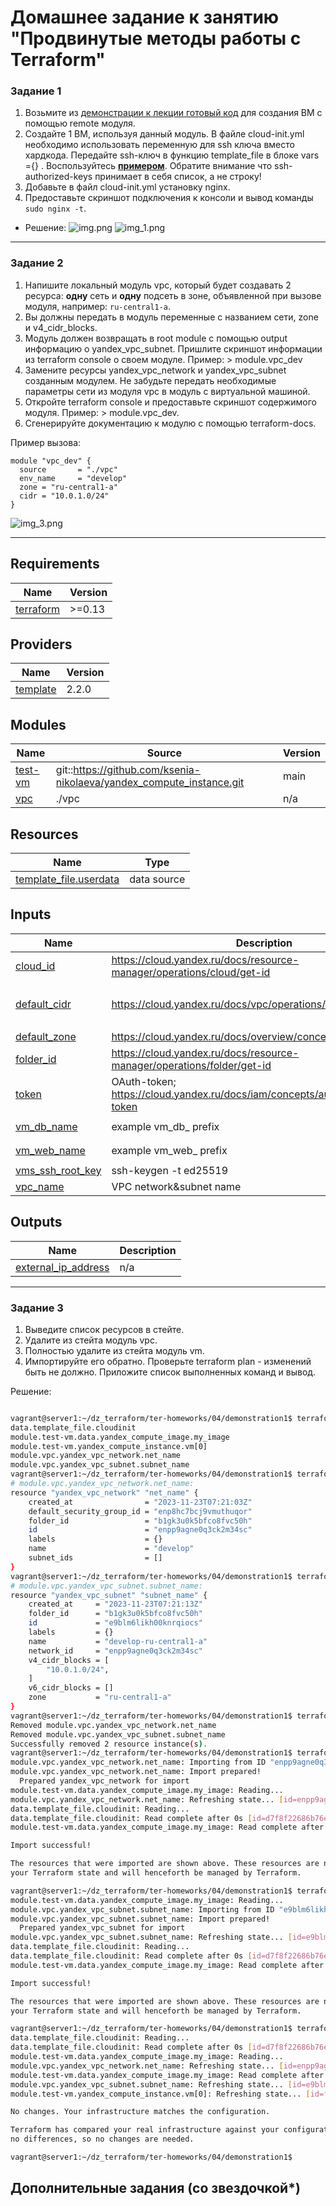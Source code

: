 # Домашнее задание к занятию "Продвинутые методы работы с Terraform"

### Задание 1

1. Возьмите из [демонстрации к лекции готовый код](https://github.com/netology-code/ter-homeworks/tree/main/04/demonstration1) для создания ВМ с помощью remote модуля.
2. Создайте 1 ВМ, используя данный модуль. В файле cloud-init.yml необходимо использовать переменную для ssh ключа вместо хардкода. Передайте ssh-ключ в функцию template_file в блоке vars ={} .
Воспользуйтесь [**примером**](https://grantorchard.com/dynamic-cloudinit-content-with-terraform-file-templates/). Обратите внимание что ssh-authorized-keys принимает в себя список, а не строку!
3. Добавьте в файл cloud-init.yml установку nginx.
4. Предоставьте скриншот подключения к консоли и вывод команды ```sudo nginx -t```.


- Решение:
 ![img.png](img.png)
![img_1.png](img_1.png)

------

### Задание 2

1. Напишите локальный модуль vpc, который будет создавать 2 ресурса: **одну** сеть и **одну** подсеть в зоне, объявленной при вызове модуля, например: ```ru-central1-a```.
2. Вы должны передать в модуль переменные с названием сети, zone и v4_cidr_blocks.
3. Модуль должен возвращать в root module с помощью output информацию о yandex_vpc_subnet. Пришлите скриншот информации из terraform console о своем модуле. Пример: > module.vpc_dev  
4. Замените ресурсы yandex_vpc_network и yandex_vpc_subnet созданным модулем. Не забудьте передать необходимые параметры сети из модуля vpc в модуль с виртуальной машиной.
5. Откройте terraform console и предоставьте скриншот содержимого модуля. Пример: > module.vpc_dev.
6. Сгенерируйте документацию к модулю с помощью terraform-docs.    
 
Пример вызова:
```
module "vpc_dev" {
  source       = "./vpc"
  env_name     = "develop"
  zone = "ru-central1-a"
  cidr = "10.0.1.0/24"
}
```
![img_3.png](img_3.png)

------------------------------------------------
 ## Requirements

| Name | Version |
|------|---------|
| <a name="requirement_terraform"></a> [terraform](#requirement\_terraform) | >=0.13 |

## Providers

| Name | Version |
|------|---------|
| <a name="provider_template"></a> [template](#provider\_template) | 2.2.0 |

## Modules

| Name | Source | Version |
|------|--------|---------|
| <a name="module_test-vm"></a> [test-vm](#module\_test-vm) | git::https://github.com/ksenia-nikolaeva/yandex_compute_instance.git | main |
| <a name="module_vpc"></a> [vpc](#module\_vpc) | ./vpc | n/a |

## Resources

| Name | Type |
|------|------|
| [template_file.userdata](https://registry.terraform.io/providers/hashicorp/template/latest/docs/data-sources/file) | data source |

## Inputs

| Name | Description | Type | Default | Required |
|------|-------------|------|---------|:--------:|
| <a name="input_cloud_id"></a> [cloud\_id](#input\_cloud\_id) | https://cloud.yandex.ru/docs/resource-manager/operations/cloud/get-id | `string` | n/a | yes |
| <a name="input_default_cidr"></a> [default\_cidr](#input\_default\_cidr) | https://cloud.yandex.ru/docs/vpc/operations/subnet-create | `list(string)` | <pre>[<br>  "10.0.1.0/24"<br>]</pre> | no |
| <a name="input_default_zone"></a> [default\_zone](#input\_default\_zone) | https://cloud.yandex.ru/docs/overview/concepts/geo-scope | `string` | `"ru-central1-a"` | no |
| <a name="input_folder_id"></a> [folder\_id](#input\_folder\_id) | https://cloud.yandex.ru/docs/resource-manager/operations/folder/get-id | `string` | n/a | yes |
| <a name="input_token"></a> [token](#input\_token) | OAuth-token; https://cloud.yandex.ru/docs/iam/concepts/authorization/oauth-token | `string` | n/a | yes |
| <a name="input_vm_db_name"></a> [vm\_db\_name](#input\_vm\_db\_name) | example vm\_db\_ prefix | `string` | `"netology-develop-platform-db"` | no |
| <a name="input_vm_web_name"></a> [vm\_web\_name](#input\_vm\_web\_name) | example vm\_web\_ prefix | `string` | `"netology-develop-platform-web"` | no |
| <a name="input_vms_ssh_root_key"></a> [vms\_ssh\_root\_key](#input\_vms\_ssh\_root\_key) | ssh-keygen -t ed25519 | `string` | `"your_ssh_ed25519_key"` | no |
| <a name="input_vpc_name"></a> [vpc\_name](#input\_vpc\_name) | VPC network&subnet name | `string` | `"develop"` | no |

## Outputs


| Name | Description |
|------|-------------|
| <a name="output_external_ip_address"></a> [external\_ip\_address](#output\_external\_ip\_address) | n/a |


 ------------------------------------------

### Задание 3
1. Выведите список ресурсов в стейте.
2. Удалите из стейта модуль vpc.
3. Полностью удалите из стейта модуль vm.
4. Импортируйте его обратно. Проверьте terraform plan - изменений быть не должно.
Приложите список выполненных команд и вывод.

Решение:
```bash

vagrant@server1:~/dz_terraform/ter-homeworks/04/demonstration1$ terraform state list
data.template_file.cloudinit
module.test-vm.data.yandex_compute_image.my_image
module.test-vm.yandex_compute_instance.vm[0]
module.vpc.yandex_vpc_network.net_name
module.vpc.yandex_vpc_subnet.subnet_name
vagrant@server1:~/dz_terraform/ter-homeworks/04/demonstration1$ terraform state show module.vpc.yandex_vpc_network.net_name
# module.vpc.yandex_vpc_network.net_name:
resource "yandex_vpc_network" "net_name" {
    created_at                = "2023-11-23T07:21:03Z"
    default_security_group_id = "enp8hc7bcj9vmuthuqor"
    folder_id                 = "b1gk3u0k5bfco8fvc50h"
    id                        = "enpp9agne0q3ck2m34sc"
    labels                    = {}
    name                      = "develop"
    subnet_ids                = []
}
vagrant@server1:~/dz_terraform/ter-homeworks/04/demonstration1$ terraform state show module.vpc.yandex_vpc_subnet.subnet_name
# module.vpc.yandex_vpc_subnet.subnet_name:
resource "yandex_vpc_subnet" "subnet_name" {
    created_at     = "2023-11-23T07:21:13Z"
    folder_id      = "b1gk3u0k5bfco8fvc50h"
    id             = "e9blm6likh00knrqiocs"
    labels         = {}
    name           = "develop-ru-central1-a"
    network_id     = "enpp9agne0q3ck2m34sc"
    v4_cidr_blocks = [
        "10.0.1.0/24",
    ]
    v6_cidr_blocks = []
    zone           = "ru-central1-a"
}
vagrant@server1:~/dz_terraform/ter-homeworks/04/demonstration1$ terraform state rm 'module.vpc'
Removed module.vpc.yandex_vpc_network.net_name
Removed module.vpc.yandex_vpc_subnet.subnet_name
Successfully removed 2 resource instance(s).
vagrant@server1:~/dz_terraform/ter-homeworks/04/demonstration1$ terraform import module.vpc.yandex_vpc_network.net_name enpp9agne0q3ck2m34sc
module.vpc.yandex_vpc_network.net_name: Importing from ID "enpp9agne0q3ck2m34sc"...
module.vpc.yandex_vpc_network.net_name: Import prepared!
  Prepared yandex_vpc_network for import
module.test-vm.data.yandex_compute_image.my_image: Reading...
module.vpc.yandex_vpc_network.net_name: Refreshing state... [id=enpp9agne0q3ck2m34sc]
data.template_file.cloudinit: Reading...
data.template_file.cloudinit: Read complete after 0s [id=d7f8f22686b76e2ccd4b02e77eb899b12d7fe26d9f55decf469b15191e86ad9f]
module.test-vm.data.yandex_compute_image.my_image: Read complete after 0s [id=fd8tir33idvbn40d00nm]

Import successful!

The resources that were imported are shown above. These resources are now in
your Terraform state and will henceforth be managed by Terraform.

vagrant@server1:~/dz_terraform/ter-homeworks/04/demonstration1$ terraform import module.vpc.yandex_vpc_subnet.subnet_name e9blm6likh00knrqiocs
module.test-vm.data.yandex_compute_image.my_image: Reading...
module.vpc.yandex_vpc_subnet.subnet_name: Importing from ID "e9blm6likh00knrqiocs"...
module.vpc.yandex_vpc_subnet.subnet_name: Import prepared!
  Prepared yandex_vpc_subnet for import
module.vpc.yandex_vpc_subnet.subnet_name: Refreshing state... [id=e9blm6likh00knrqiocs]
data.template_file.cloudinit: Reading...
data.template_file.cloudinit: Read complete after 0s [id=d7f8f22686b76e2ccd4b02e77eb899b12d7fe26d9f55decf469b15191e86ad9f]
module.test-vm.data.yandex_compute_image.my_image: Read complete after 1s [id=fd8tir33idvbn40d00nm]

Import successful!

The resources that were imported are shown above. These resources are now in
your Terraform state and will henceforth be managed by Terraform.

vagrant@server1:~/dz_terraform/ter-homeworks/04/demonstration1$ terraform plan
data.template_file.cloudinit: Reading...
data.template_file.cloudinit: Read complete after 0s [id=d7f8f22686b76e2ccd4b02e77eb899b12d7fe26d9f55decf469b15191e86ad9f]
module.test-vm.data.yandex_compute_image.my_image: Reading...
module.vpc.yandex_vpc_network.net_name: Refreshing state... [id=enpp9agne0q3ck2m34sc]
module.test-vm.data.yandex_compute_image.my_image: Read complete after 1s [id=fd8tir33idvbn40d00nm]
module.vpc.yandex_vpc_subnet.subnet_name: Refreshing state... [id=e9blm6likh00knrqiocs]
module.test-vm.yandex_compute_instance.vm[0]: Refreshing state... [id=fhmm2cvqrtmonv0pmum6]

No changes. Your infrastructure matches the configuration.

Terraform has compared your real infrastructure against your configuration and found
no differences, so no changes are needed.

vagrant@server1:~/dz_terraform/ter-homeworks/04/demonstration1$ 
```

## Дополнительные задания (со звездочкой*)

